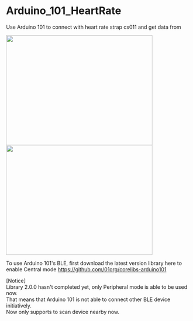 # Arduino_101_HeartRate
Use Arduino 101 to connect with heart rate strap cs011 and get data from

<img width="400" height="300" src="https://www.arduino.cc/en/uploads/Main/AG101.jpg">
<img width="400" height="300" src="http://www.alatech.com.tw/upload_files/alatech/prodpic/D_Accessories-CS011(11).jpg">



To use Arduino 101's BLE, first download the latest version library here to enable Central mode
https://github.com/01org/corelibs-arduino101


[Notice]</br>
Library 2.0.0 hasn't completed yet, only Peripheral mode is able to be used now. </br> 
That means that Arduino 101 is not able to connect other BLE device initiatively. </br>
Now only supports to scan device nearby now. </br>
